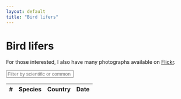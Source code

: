 ```yaml
---
layout: default
title: "Bird lifers"
---
```


# Bird lifers

For those interested, I also have many photographs available on [Flickr](https://www.flickr.com/photos/chrisdown/albums/72157711447135721?layout=justified).

<link rel="stylesheet" href="https://unpkg.com/leaflet@1.7.1/dist/leaflet.css"/>
<script src="https://unpkg.com/leaflet@1.7.1/dist/leaflet.js"></script>
<link rel="stylesheet" href="https://cdnjs.cloudflare.com/ajax/libs/leaflet.fullscreen/3.0.1/Control.FullScreen.min.css" />
<script src="https://cdnjs.cloudflare.com/ajax/libs/leaflet.fullscreen/3.0.1/Control.FullScreen.min.js"></script>
<link rel="stylesheet" href="https://cdnjs.cloudflare.com/ajax/libs/leaflet.markercluster/1.4.1/MarkerCluster.css"/>
<link rel="stylesheet" href="https://cdnjs.cloudflare.com/ajax/libs/leaflet.markercluster/1.4.1/MarkerCluster.Default.css"/>
<script src="https://cdnjs.cloudflare.com/ajax/libs/leaflet.markercluster/1.4.1/leaflet.markercluster.js"></script>
<script src="/birds/sorttable.js"></script>

<div id="map"></div>
<div id="filters">
    <input type="text" id="name-filter" placeholder="Filter by scientific or common name..." oninput="applyFilters()">
</div>
<div id="sightings-table-container">
    <table id="sightings-table" class="sortable">
        <thead>
            <tr>
                <th>#</th>
                <th>Species</th>
                <th>Country</th>
                <th>Date</th>
            </tr>
        </thead>
        <tbody>
            <!-- Rows will be added here dynamically -->
        </tbody>
    </table>
</div>

<script>
    var shadowSize = 20;
    function toggleShadows() {
        const container = document.getElementById('sightings-table-container');
        const hasTopContent = container.scrollTop > shadowSize;
        const isScrollable = container.scrollHeight > container.clientHeight;
        const hasBottomContent = isScrollable && (container.scrollTop < container.scrollHeight - container.offsetHeight - shadowSize);

        container.classList.toggle('has-top-content', hasTopContent);
        container.classList.toggle('has-bottom-content', hasBottomContent);
    }
    document.addEventListener("DOMContentLoaded", function() {
        const container = document.getElementById('sightings-table-container');
        container.addEventListener('scroll', toggleShadows);
    });

    var map = L.map('map', {
        fullscreenControl: true,
        fullscreenControlOptions: {
            forceSeparateButton: true,
            position: 'topright'
        }
    }).fitWorld();
    L.tileLayer('https://{s}.tile.openstreetmap.org/{z}/{x}/{y}.png', {
        maxZoom: 19,
    }).addTo(map);

    L.Control.textbox = L.Control.extend({
        onAdd: function(map) {
            var text = L.DomUtil.create('span');
            text.id = "bird_tips";
            text.innerHTML = "<span style=\"background-color: rgba(255, 255, 255, 0.5); padding: 0.2em\">Click an entry in the table to focus the map</span>"
            return text;
        },

        onRemove: function(map) { }
    });
    L.control.textbox = function(opts) { return new L.Control.textbox(opts);}
    L.control.textbox({ position: 'bottomleft' }).addTo(map);

    var zoomLevel = 18;

    // disableClusteringAtZoom value should match the same as map.setView()
    var markers = L.markerClusterGroup({ maxClusterRadius: 50 });

    // From lifers.py
    var sightings = [["2017-11-25 16:49", "Tristram's Starling", "Onychognathus tristramii", 31.315917, 35.353886, "Israel"], ["2020-02-13 16:10", "Magnificent Frigatebird", "Fregata magnificens", 13.857731228969316, -61.06208648088452, "Saint Lucia"], ["2020-02-14 09:34", "Bananaquit", "Coereba flaveola", 13.851950232, -61.048821832, "Saint Lucia"], ["2020-02-14 09:35", "Grey Trembler", "Cinclocerthia gutturalis", 13.85184633, -61.04861106, "Saint Lucia"], ["2020-02-14 09:41", "Purple-throated Carib", "Eulampis jugularis", 13.85236906, -61.048686715, "Saint Lucia"], ["2020-02-14 16:13", "Lesser Antillean Bullfinch", "Loxigilla noctis", 13.851974769932797, -61.048160431068865, "Saint Lucia"], ["2020-02-14 16:21", "Antillean Crested Hummingbird", "Orthorhyncus cristatus", 13.85110744576221, -61.04806698426571, "Saint Lucia"], ["2020-02-14 16:25", "Grey Kingbird", "Tyrannus dominicensis", 13.852102451878904, -61.048110104437484, "Saint Lucia"], ["2020-02-14 16:32", "Carib Grackle", "Quiscalus lugubris", 13.852383422, -61.048688598, "Saint Lucia"], ["2022-03-22 04:50", "Peregrine Falcon", "Falco peregrinus", 41.737265544406995, -74.18890005739351, "United States"], ["2022-04-28 03:59", "Grey Wagtail", "Motacilla cinerea", 54.903219959864586, -1.5942838623971056, "United Kingdom"], ["2022-06-27 03:41", "Griffon Vulture", "Gyps fulvus", 43.78088144013459, 6.39015315340086, "France"], ["2022-11-17 17:25", "Anna's Hummingbird", "Calypte anna", 37.76901379734832, -122.47222973146887, "United States"], ["2022-11-17 17:27", "Hooded Merganser", "Lophodytes cucullatus", 37.768579541, -122.472643074, "United States"], ["2022-11-17 17:29", "Song Sparrow", "Melospiza melodia", 37.769117014229636, -122.47210066139671, "United States"], ["2022-11-17 17:30", "Dark-eyed Junco", "Junco hyemalis", 37.76898504744927, -122.47236826710215, "United States"], ["2022-11-17 17:32", "Grey-headed Chickadee", "Poecile cinctus", 37.76894446043457, -122.47223281120853, "United States"], ["2022-11-17 17:35", "American Robin", "Turdus migratorius", 37.770291, -122.46860899999997, "United States"], ["2022-11-18 17:36", "Brown Pelican", "Pelecanus occidentalis", 37.805716784421776, -122.45339433212598, "United States"], ["2022-11-18 17:40", "Snowy Egret", "Egretta thula", 37.806173808726605, -122.44996835128326, "United States"], ["2022-11-18 17:42", "Killdeer", "Charadrius vociferus", 37.8047262030875, -122.45129521827101, "United States"], ["2022-11-18 17:44", "White-crowned Sparrow", "Zonotrichia leucophrys", 37.80532932261164, -122.4515948663544, "United States"], ["2022-11-18 17:46", "American White Pelican", "Pelecanus erythrorhynchos", 37.804171915382, -122.45005160626175, "United States"], ["2023-01-18 09:44", "Common Merganser", "Mergus merganser", 53.75175517349464, -1.4248021701375535, "United Kingdom"], ["2023-01-28 09:40", "Eurasian Teal", "Anas crecca", 53.75136448729458, -1.4239828415227294, "United Kingdom"], ["2023-01-28 10:43", "Common Pochard", "Aythya ferina", 53.751699812365814, -1.3995335625759253, "United Kingdom"], ["2023-01-28 10:58", "Song Thrush", "Turdus philomelos", 52.0916588535104, 0.05431944365309959, "United Kingdom"], ["2023-01-28 11:00", "Eurasian Wigeon", "Mareca penelope", 53.74950969103727, -1.3962101073332462, "United Kingdom"], ["2023-01-28 11:10", "Common Kestrel", "Falco tinnunculus", 53.74920749007112, -1.3895398208613583, "United Kingdom"], ["2023-01-28 14:58", "Gadwall", "Mareca strepera", 52.090176349199155, 0.052510102559296, "United Kingdom"], ["2023-01-29 13:01", "Common Murre", "Uria aalge", 54.151555684139254, -0.17474563384331532, "United Kingdom"], ["2023-01-29 13:48", "Northern Gannet", "Morus bassanus", 54.15326449012734, -0.18422089422401203, "United Kingdom"], ["2023-01-30 13:04", "Western Barn Owl", "Tyto alba", 52.08940588180938, 0.05220626023472619, "United Kingdom"], ["2023-01-30 15:02", "Northern Shoveler", "Spatula clypeata", 52.09016092481211, 0.05252121694439893, "United Kingdom"], ["2023-01-30 16:00", "Redwing", "Turdus iliacus", 52.08948477761714, 0.05216861392372607, "United Kingdom"], ["2023-01-30 16:17", "Yellowhammer", "Emberiza citrinella", 52.092193858685505, 0.05309337579325301, "United Kingdom"], ["2023-03-18 18:04", "Hudsonian Whimbrel", "Numenius hudsonicus", 34.03898200000002, -118.875055, "United States"], ["2023-03-18 18:10", "Marbled Godwit", "Limosa fedoa", 34.03898200000002, -118.875055, "United States"], ["2023-03-18 18:13", "Double-crested Cormorant", "Nannopterum auritum", 34.03898200000002, -118.875055, "United States"], ["2023-03-19 18:16", "Long-billed Curlew", "Numenius americanus", 35.367385943631774, -120.8678573035946, "United States"], ["2023-03-19 20:14", "Willet", "Tringa semipalmata", 35.36726355634958, -120.86820849921867, "United States"], ["2023-03-19 20:16", "Turkey Vulture", "Cathartes aura", 35.36710472831917, -120.86766967668908, "United States"], ["2023-03-19 20:18", "Great Blue Heron", "Ardea herodias", 35.36737099750174, -120.86729419529286, "United States"], ["2023-03-20 20:23", "California Scrub Jay", "Aphelocoma californica", 36.51963365896235, -121.94958110954195, "United States"], ["2023-03-20 20:25", "Hairy Woodpecker", "Leuconotopicus villosus", 36.52194255820443, -121.94497012003174, "United States"], ["2023-03-20 21:32", "Black Oystercatcher", "Haematopus bachmani", 36.51048218036604, -121.9415203159812, "United States"], ["2023-04-30 16:49", "Red Kite", "Milvus milvus", 51.80481507981158, -0.6004448257231445, "United Kingdom"], ["2023-05-01 16:55", "Common Buzzard", "Buteo buteo", 51.576516298213704, -0.5946453690649776, "United Kingdom"], ["2023-05-29 14:35", "Grey Heron", "Ardea cinerea", 51.77750473688866, -0.5995668722568155, "United Kingdom"], ["2023-05-29 14:41", "Carrion Crow", "Corvus corone", 51.7777377, -0.6009245, "United Kingdom"], ["2023-05-29 14:41", "Western Jackdaw", "Coloeus monedula", 51.7776852, -0.6007893, "United Kingdom"], ["2023-05-29 14:41", "Mallard", "Anas platyrhynchos", 51.7776426, -0.600653, "United Kingdom"], ["2023-05-29 14:42", "European Greenfinch", "Chloris chloris", 51.7776385, -0.6004253, "United Kingdom"], ["2023-05-29 14:42", "Eurasian Magpie", "Pica pica", 51.7776194, -0.600351, "United Kingdom"], ["2023-05-29 14:48", "Black-headed Gull", "Chroicocephalus ridibundus", 51.7768045, -0.5972805, "United Kingdom"], ["2023-05-29 14:55", "European Goldfinch", "Carduelis carduelis", 51.7766268, -0.5967193, "United Kingdom"], ["2023-05-29 14:55", "Eurasian Wren", "Troglodytes troglodytes", 51.7760378, -0.5954463, "United Kingdom"], ["2023-05-29 14:56", "Common Moorhen", "Gallinula chloropus", 51.7760378, -0.5954463, "United Kingdom"], ["2023-05-29 14:57", "Eurasian Blue Tit", "Cyanistes caeruleus", 51.7756841, -0.5947905, "United Kingdom"], ["2023-05-29 15:00", "Common Swift", "Apus apus", 51.7752771, -0.5939532, "United Kingdom"], ["2023-05-29 15:01", "House Sparrow", "Passer domesticus", 51.7748082, -0.592784, "United Kingdom"], ["2023-05-29 15:05", "Common Wood Pigeon", "Columba palumbus", 51.7735453, -0.5902246, "United Kingdom"], ["2023-05-29 15:18", "Eurasian Collared Dove", "Streptopelia decaocto", 51.7678063, -0.5831881, "United Kingdom"], ["2023-05-29 15:20", "European Robin", "Erithacus rubecula", 51.7678921, -0.5833552, "United Kingdom"], ["2023-05-29 16:01", "Great Cormorant", "Phalacrocorax carbo", 51.762464599999994, -0.563583599999987, "United Kingdom"], ["2023-05-29 16:07", "Eurasian Coot", "Fulica atra", 51.7634664, -0.5605747, "United Kingdom"], ["2023-05-30 18:18", "European Herring Gull", "Larus argentatus", 51.5039774, -0.0461253, "United Kingdom"], ["2023-06-04 18:16", "Tufted Duck", "Aythya fuligula", 51.5033992, -0.0471679, "United Kingdom"], ["2023-06-04 18:16", "Mute Swan", "Cygnus olor", 51.5033992, -0.0471679, "United Kingdom"], ["2023-06-04 18:17", "Rock Dove", "Columba livia", 51.5033992, -0.0471679, "United Kingdom"], ["2023-06-04 18:20", "Common Starling", "Sturnus vulgaris", 51.5034795, -0.0466043, "United Kingdom"], ["2023-06-04 18:23", "Egyptian Goose", "Alopochen aegyptiaca", 51.5025477, -0.0470297, "United Kingdom"], ["2023-06-09 23:00", "Collared Kingfisher", "Todiramphus chloris", 1.4398115050386904, 103.73480001172275, "Singapore"], ["2023-06-09 23:00", "Spotted Dove", "Spilopelia chinensis", 1.4396881410651825, 103.7348801839442, "Singapore"], ["2023-06-09 23:00", "Zebra Dove", "Geopelia striata", 1.4397191114682717, 103.73472948942253, "Singapore"], ["2023-06-09 23:00", "Himalayan Swiftlet", "Aerodramus brevirostris", 1.4401224672830084, 103.73471979478137, "Singapore"], ["2023-06-09 23:00", "Olive-winged Bulbul", "Pycnonotus plumosus", 1.4400700685217773, 103.73484436576013, "Singapore"], ["2023-06-09 23:00", "Slaty-breasted Rail", "Lewinia striata", 1.4398686925712771, 103.73471403726876, "Singapore"], ["2023-06-09 23:00", "Blue-throated Bee-eater", "Merops viridis", 1.4397959298340575, 103.73447666032382, "Singapore"], ["2023-06-09 23:00", "White-breasted Waterhen", "Amaurornis phoenicurus", 1.4402618951143442, 103.73498804558159, "Singapore"], ["2023-06-09 23:30", "Scarlet-backed Flowerpecker", "Dicaeum cruentatum", 1.4398071288491425, 103.73488937047131, "Singapore"], ["2023-06-09 23:30", "Yellow-vented Bulbul", "Pycnonotus goiavier", 1.4398446621731198, 103.73477278032345, "Singapore"], ["2023-06-09 23:45", "Ashy Tailorbird", "Orthotomus ruficeps", 1.4426957882254874, 103.73669265964509, "Singapore"], ["2023-06-10 00:00", "Great Egret", "Ardea alba", 1.4431630600407683, 103.73651892361715, "Singapore"], ["2023-06-10 00:00", "Pink-necked Green Pigeon", "Treron vernans", 1.4425800768646915, 103.73675737057465, "Singapore"], ["2023-06-10 00:00", "White-bellied Sea Eagle", "Haliaeetus leucogaster", 1.4409551509377485, 103.73644673936865, "Singapore"], ["2023-06-10 01:00", "Milky Stork", "Mycteria cinerea", 1.446774512261273, 103.73201546450537, "Singapore"], ["2023-06-10 01:30", "Little Egret", "Egretta garzetta", 1.4441359139719296, 103.73594090792358, "Singapore"], ["2023-06-10 01:30", "Black-naped Oriole", "Oriolus chinensis", 1.4400456046120198, 103.73591585902892, "Singapore"], ["2023-06-10 03:00", "House Crow", "Corvus splendens", 1.4465439098056496, 103.73206650379039, "Singapore"], ["2023-06-10 04:00", "Asian Glossy Starling", "Aplonis panayensis", 1.4403817092242726, 103.73565370192603, "Singapore"], ["2023-06-10 04:00", "Olive-backed Sunbird", "Cinnyris jugularis", 1.4470327840867323, 103.7280324380352, "Singapore"], ["2023-06-10 04:30", "Pacific Swallow", "Hirundo tahitica", 1.4408056942100669, 103.73638465696371, "Singapore"], ["2023-06-11 02:00", "Long-tailed Shrike", "Lanius schach", 1.4161001231904902, 103.91343301312327, "Singapore"], ["2023-06-11 02:00", "Javan Myna", "Acridotheres javanicus", 1.415982955, 103.912557859, "Singapore"], ["2023-06-11 02:00", "Eurasian Tree Sparrow", "Passer montanus", 1.420652345094581, 103.91277241408284, "Singapore"], ["2023-06-11 02:30", "Red-breasted Parakeet", "Psittacula alexandri", 1.4160778968936067, 103.91647271681654, "Singapore"], ["2023-06-11 03:28", "Red Junglefowl", "Gallus gallus", 1.4125290000000268, 103.92126740000003, "Singapore"], ["2023-06-11 04:00", "Malaysian Pied Fantail", "Rhipidura javanica", 1.4102004082321482, 103.92005745374797, "Singapore"], ["2023-06-11 04:03", "White-throated Kingfisher", "Halcyon smyrnensis", 1.4085568999999847, 103.92219549999999, "Singapore"], ["2023-06-11 05:00", "Scaly-breasted Munia", "Lonchura punctulata", 1.4086000739045643, 103.92237862874912, "Singapore"], ["2023-06-11 05:00", "Baya Weaver", "Ploceus philippinus", 1.4075945410850121, 103.92449716310443, "Singapore"], ["2023-06-11 05:30", "Oriental Dollarbird", "Eurystomus orientalis", 1.405824918387648, 103.92831286704597, "Singapore"], ["2023-06-11 06:00", "Oriental Magpie-Robin", "Copsychus saularis", 1.4057348350046874, 103.92292209900887, "Singapore"], ["2023-06-11 06:30", "Jungle Myna", "Acridotheres fuscus", 1.4073563282691244, 103.92104578608291, "Singapore"], ["2023-06-11 08:00", "Crested Myna", "Acridotheres cristatellus", 1.3955813869160132, 103.9296470282988, "Singapore"], ["2023-06-11 08:00", "Common Iora", "Aegithina tiphia", 1.3955141429654359, 103.92970802417011, "Singapore"], ["2023-06-11 09:30", "Little Tern", "Sternula albifrons", 1.3963406177797668, 103.92209642844324, "Singapore"], ["2023-06-12 23:45", "Red-whiskered Bulbul", "Pycnonotus jocosus", 1.4192736466052924, 103.91335519534408, "Singapore"], ["2023-06-13 00:15", "Barn Swallow", "Hirundo rustica", 1.40801465, 103.919256438, "Singapore"], ["2023-06-13 00:30", "Swinhoe's White-eye", "Zosterops simplex", 1.4072035947404413, 103.92117185322905, "Singapore"], ["2023-06-13 00:45", "Little Bronze Cuckoo", "Chrysococcyx minutillus", 1.407556454783157, 103.92008640993424, "Singapore"], ["2023-06-13 01:00", "Sooty-headed Bulbul", "Pycnonotus aurigaster", 1.407879227673123, 103.919591343452, "Singapore"], ["2023-06-15 00:00", "Asian Koel", "Eudynamys scolopaceus", 1.2855259004309825, 103.86312346339984, "Singapore"], ["2023-06-16 10:30", "Sunda Pygmy Woodpecker", "Yungipicus moluccensis", 1.2830670527781365, 103.8635916380776, "Singapore"], ["2023-06-17 19:17", "Rufous Woodpecker", "Micropternus brachyurus", 1.28302123284432, 103.86357859856928, "Singapore"], ["2023-06-19 00:30", "Blue-crowned Hanging Parrot", "Loriculus galgulus", 1.283079924, 103.863550264, "Singapore"], ["2023-06-20 08:56", "Brown-breasted Bulbul", "Pycnonotus xanthorrhous", 26.887176484, 100.23356152, "China"], ["2023-06-20 09:35", "Little Grebe", "Tachybaptus ruficollis", 26.8868021, 100.232584, "China"], ["2023-06-20 10:00", "Black-throated Bushtit", "Aegithalos concinnus", 26.89080446313617, 100.23209341112596, "China"], ["2023-06-20 10:00", "Plumbeous Water Redstart", "Phoenicurus fuliginosus", 26.891008973, 100.231155194, "China"], ["2023-06-21 01:37", "White Wagtail", "Motacilla alba", 26.930497060781708, 100.22251884336492, "China"], ["2023-06-21 08:58", "Great Crested Grebe", "Podiceps cristatus", 27.9041273, 99.9429216, "China"], ["2023-06-21 09:00", "Hume's Leaf Warbler", "Phylloscopus humei", 27.915341907676027, 99.9357587451264, "China"], ["2023-06-21 09:15", "Ferruginous Duck", "Aythya nyroca", 27.906699700000004, 99.95122289999999, "China"], ["2023-06-22 02:39", "Red-billed Chough", "Pyrrhocorax pyrrhocorax", 27.862668300483374, 99.70489796857639, "China"], ["2023-06-23 09:00", "Grey-backed Thrush", "Turdus hortulorum", 26.886812090695013, 100.23389089685486, "China"], ["2023-06-29 07:49", "Brown Shrike", "Lanius cristatus", 47.2547373, 132.6224997, "China"], ["2023-06-29 23:32", "Striated Swallow", "Cecropis striolata", 47.586984844390884, 133.5082602722449, "China"], ["2023-06-29 23:54", "Common Pheasant", "Phasianus colchicus", 47.35933180000004, 133.10271719999997, "China"], ["2023-06-30 00:30", "Eastern Spot-billed Duck", "Anas zonorhyncha", 47.72663907878046, 133.6064108088026, "China"], ["2023-06-30 03:19", "Black-tailed Godwit", "Limosa limosa", 47.553517739975725, 133.52511753792476, "China"], ["2023-06-30 03:39", "Oriental Stork", "Ciconia boyciana", 47.552940400000004, 133.38065469999998, "China"], ["2023-06-30 15:48", "Eurasian Crag Martin", "Ptyonoprogne rupestris", 47.27146585659984, 132.6220408329121, "China"], ["2023-07-01 02:20", "Oriental Turtle Dove", "Streptopelia orientalis", 47.27045855935351, 132.577838608771, "China"], ["2023-07-01 03:00", "Red-rumped Swallow", "Cecropis daurica", 47.27466522685636, 132.56210868225742, "China"], ["2023-07-01 09:00", "Common Nightingale", "Luscinia megarhynchos", 47.2708353045444, 132.62327391997724, "China"], ["2023-07-03 10:58", "Common Tern", "Sterna hirundo", 45.7751834, 126.59967560000001, "China"], ["2023-07-04 08:30", "Indian Spot-billed Duck", "Anas poecilorhyncha", 35.00648882597335, 135.7778601627498, "Japan"], ["2023-07-04 09:06", "Large-billed Crow", "Corvus macrorhynchos", 35.0045532, 135.7800384, "Japan"], ["2023-07-06 09:53", "Black Kite", "Milvus migrans", 34.99662970000003, 135.76857080000002, "Japan"], ["2023-07-07 04:49", "Brown-eared Bulbul", "Hypsipetes amaurotis", 35.0191156, 135.6739366, "Japan"], ["2023-07-07 05:17", "Japanese Bush Warbler", "Horornis diphone", 35.0139665, 135.6764921, "Japan"], ["2023-07-09 09:33", "White-cheeked Starling", "Spodiopsar cineraceus", 35.71494710000001, 139.773704, "Japan"], ["2023-07-16 13:16", "Eurasian Jay", "Garrulus glandarius", 51.4978458, -0.0396091, "United Kingdom"], ["2023-07-16 13:27", "Long-tailed Tit", "Aegithalos caudatus", 51.4997772, -0.0405899, "United Kingdom"], ["2023-07-16 14:53", "Common Gull", "Larus canus", 51.503006877435276, -0.046950917192674524, "United Kingdom"], ["2023-07-17 11:32", "Common House Martin", "Delichon urbicum", 51.50585027492837, -0.04579754584943885, "United Kingdom"], ["2023-07-21 19:14", "Rose-ringed Parakeet", "Psittacula krameri", 51.56633939999999, -0.03962699999999586, "United Kingdom"], ["2023-07-23 17:06", "Canada Goose", "Branta canadensis", 51.45859990000002, -0.3079131000000359, "United Kingdom"], ["2023-07-25 07:23", "Common Chaffinch", "Fringilla coelebs", 55.0456484, -1.6120424, "United Kingdom"], ["2023-07-25 07:48", "Great Tit", "Parus major", 55.0454374, -1.6087987, "United Kingdom"], ["2023-07-25 08:05", "Stock Dove", "Columba oenas", 55.0454874, -1.6088134, "United Kingdom"], ["2023-07-25 14:17", "Eurasian Sparrowhawk", "Accipiter nisus", 54.895853100000004, -1.482657200000034, "United Kingdom"], ["2023-07-25 17:00", "Eurasian Nuthatch", "Sitta europaea", 54.89908541852157, -1.4757280794181893, "United Kingdom"], ["2023-07-25 18:05", "Great Spotted Woodpecker", "Dendrocopos major", 54.899940674534136, -1.4755725990578128, "United Kingdom"], ["2023-07-25 18:10", "Dunnock", "Prunella modularis", 54.8973326779472, -1.4775366526603477, "United Kingdom"], ["2023-07-25 18:20", "Eurasian Curlew", "Numenius arquata", 54.89731320990982, -1.4780331394762243, "United Kingdom"], ["2023-07-25 18:22", "Northern Lapwing", "Vanellus vanellus", 54.89951951538767, -1.4759337729981326, "United Kingdom"], ["2023-07-25 18:24", "Common Shelduck", "Tadorna tadorna", 54.89966394441593, -1.4784748330719708, "United Kingdom"], ["2023-07-25 18:25", "Pied Avocet", "Recurvirostra avosetta", 54.89814992200978, -1.4763435464158476, "United Kingdom"], ["2023-07-25 19:42", "Coal Tit", "Periparus ater", 55.044975607733406, -1.6092106122850112, "United Kingdom"], ["2023-07-26 15:06", "Common Blackbird", "Turdus merula", 55.052637, -1.6425441, "United Kingdom"], ["2023-07-26 15:44", "Greylag Goose", "Anser anser", 55.0547987, -1.6420709, "United Kingdom"], ["2023-07-26 17:00", "Eurasian Bullfinch", "Pyrrhula pyrrhula", 54.89817166801278, -1.4767040452757954, "United Kingdom"], ["2023-07-26 17:38", "Common Chiffchaff", "Phylloscopus collybita", 55.0453323, -1.6120773, "United Kingdom"], ["2023-07-27 10:39", "Sandwich Tern", "Thalasseus sandvicensis", 55.1737346, -1.5169254, "United Kingdom"], ["2023-07-27 18:46", "Common Linnet", "Linaria cannabina", 55.08379579999998, -1.472825900000032, "United Kingdom"], ["2023-07-27 18:50", "Common Redshank", "Tringa totanus", 55.083552500000025, -1.4739193999999995, "United Kingdom"], ["2023-07-28 13:09", "Eurasian Reed Warbler", "Acrocephalus scirpaceus", 55.2964441, -1.5832255, "United Kingdom"], ["2023-07-28 14:37", "Eurasian Whimbrel", "Numenius phaeopus", 55.3151986, -1.55661, "United Kingdom"], ["2023-07-28 14:37", "Common Ringed Plover", "Charadrius hiaticula", 55.3151986, -1.5566100000000063, "United Kingdom"], ["2023-07-28 14:59", "Eurasian Oystercatcher", "Haematopus ostralegus", 55.3210684, -1.550405, "United Kingdom"], ["2023-07-30 12:18", "Common Sandpiper", "Actitis hypoleucos", 54.8991244, -1.4781303, "United Kingdom"], ["2023-08-06 12:45", "Lesser Black-backed Gull", "Larus fuscus", 51.5071054, -0.0435972, "United Kingdom"], ["2023-08-06 16:59", "Red-crested Pochard", "Netta rufina", 51.5022552, -0.1368152, "United Kingdom"], ["2023-08-12 01:32", "Glaucous-winged Gull", "Larus glaucescens", 47.6272298, -122.3367631, "United States"], ["2023-08-12 01:49", "American Crow", "Corvus brachyrhynchos", 47.6294032, -122.3404465, "United States"], ["2023-08-12 13:11", "American Goldfinch", "Spinus tristis", 47.65801820000001, -122.29342890000002, "United States"], ["2023-08-12 13:11", "Caspian Tern", "Hydroprogne caspia", 47.6580182, -122.2934289, "United States"], ["2023-08-12 13:11", "Red-winged Blackbird", "Agelaius phoeniceus", 47.6580182, -122.2934289, "United States"], ["2023-08-12 13:11", "Bald Eagle", "Haliaeetus leucocephalus", 47.65801820000001, -122.29342890000002, "United States"], ["2023-08-12 13:42", "Bewick's Wren", "Thryomanes bewickii", 47.6549226, -122.2944281, "United States"], ["2023-08-12 13:43", "Black-capped Chickadee", "Poecile atricapillus", 47.6549185, -122.2946041, "United States"], ["2023-08-12 13:47", "House Finch", "Haemorhous mexicanus", 47.6549412, -122.2946712, "United States"], ["2023-08-12 14:35", "Cooper's Hawk", "Accipiter cooperii", 47.6539755, -122.2948804, "United States"], ["2023-08-12 14:42", "Purple Martin", "Progne subis", 47.6540435, -122.2947485, "United States"], ["2023-08-12 15:21", "Downy Woodpecker", "Dryobates pubescens", 47.6558225, -122.2967833, "United States"], ["2023-08-12 15:27", "Western Osprey", "Pandion haliaetus", 47.6554839, -122.2969313, "United States"], ["2023-08-12 15:35", "Wood Duck", "Aix sponsa", 47.6557253, -122.2967791, "United States"], ["2023-08-12 16:00", "Pied-billed Grebe", "Podilymbus podiceps", 47.6541711, -122.2922956, "United States"], ["2023-08-12 17:16", "Spotted Towhee", "Pipilo maculatus", 47.656599, -122.2969144, "United States"], ["2023-08-12 20:45", "Violet-green Swallow", "Tachycineta thalassina", 47.6656733, -122.4214357, "United States"], ["2023-08-12 21:11", "California Gull", "Larus californicus", 47.6639327, -122.4279892, "United States"], ["2023-08-12 22:02", "American Bushtit", "Psaltriparus minimus", 47.6583934, -122.4252222, "United States"], ["2023-08-12 22:37", "Brown-headed Cowbird", "Molothrus ater", 47.65597, -122.4123228, "United States"], ["2023-08-14 00:44", "Tree Swallow", "Tachycineta bicolor", 47.6579048, -122.2967564, "United States"], ["2023-08-20 01:48", "Northern Raven", "Corvus corax", 46.9103061, -121.584013, "United States"], ["2023-08-23 00:40", "Black-necked Stilt", "Himantopus mexicanus", 37.4358604, -122.0994338, "United States"], ["2023-08-23 00:40", "American Avocet", "Recurvirostra americana", 37.43520996265998, -122.09695960898276, "United States"], ["2023-08-23 00:40", "Long-billed Dowitcher", "Limnodromus scolopaceus", 37.43523586915524, -122.09705815398698, "United States"], ["2023-08-23 00:40", "American Cliff Swallow", "Petrochelidon pyrrhonota", 37.43542600683045, -122.09778141449995, "United States"], ["2023-08-23 00:40", "Brewer's Blackbird", "Euphagus cyanocephalus", 37.434769824860844, -122.09528538499092, "United States"], ["2023-08-23 00:40", "Cackling Goose", "Branta hutchinsii", 37.43452743164425, -122.09436335904996, "United States"], ["2023-08-23 00:40", "Short-billed Dowitcher", "Limnodromus griseus", 37.4358604, -122.0994338, "United States"], ["2023-08-23 01:28", "Greater Yellowlegs", "Tringa melanoleuca", 37.4349497, -122.0962786, "United States"], ["2023-08-23 01:32", "Ring-billed Gull", "Larus delawarensis", 37.4346149, -122.0953702, "United States"], ["2023-08-23 02:08", "Black Phoebe", "Sayornis nigricans", 37.4355703, -122.0978624, "United States"], ["2023-08-23 02:27", "Mourning Dove", "Zenaida macroura", 37.441056, -122.0933916, "United States"], ["2023-08-23 02:36", "Savannah Sparrow", "Passerculus sandwichensis", 37.4428554, -122.0928335, "United States"], ["2023-08-24 00:04", "Red-tailed Hawk", "Buteo jamaicensis", 37.48554610000003, -122.15016840000001, "United States"], ["2023-08-24 00:29", "Semipalmated Sandpiper", "Calidris pusilla", 37.4556208, -122.1090252, "United States"], ["2023-08-24 00:29", "Northern Mockingbird", "Mimus polyglottos", 37.4556208, -122.1090252, "United States"], ["2023-08-24 00:33", "Northern Harrier", "Circus hudsonius", 37.4560175, -122.1088445, "United States"], ["2023-08-24 00:42", "Bar-tailed Godwit", "Limosa lapponica", 37.4565469, -122.1082272, "United States"], ["2023-08-24 01:03", "Least Sandpiper", "Calidris minutilla", 37.4590995, -122.1069269, "United States"], ["2023-08-24 02:09", "California Towhee", "Melozone crissalis", 37.4547009, -122.1093453, "United States"], ["2023-08-24 02:47", "Black-crowned Night Heron", "Nycticorax nycticorax", 37.4555994, -122.100589, "United States"], ["2023-08-26 00:33", "Western Gull", "Larus occidentalis", 37.8291389, -122.5344398, "United States"], ["2023-08-27 18:07", "Heermann's Gull", "Larus heermanni", 37.468827900000036, -122.44683480000002, "United States"], ["2023-08-28 15:19", "Great-tailed Grackle", "Quiscalus mexicanus", 37.476161186964475, -122.44891553456165, "United States"], ["2023-09-02 19:06", "Blue Jay", "Cyanocitta cristata", 40.8089085, -73.9665065, "United States"], ["2023-09-02 19:13", "Red-bellied Woodpecker", "Melanerpes carolinus", 40.809254, -73.9661501, "United States"], ["2023-09-02 19:26", "Common Grackle", "Quiscalus quiscula", 40.8087537, -73.9668079, "United States"], ["2023-09-02 20:30", "American Herring Gull", "Larus smithsonianus", 40.8217573, -73.958113, "United States"], ["2023-09-02 22:43", "Northern Cardinal", "Cardinalis cardinalis", 40.8617931, -73.9329672, "United States"], ["2023-09-02 22:53", "Grey Catbird", "Dumetella carolinensis", 40.8617555, -73.9337565, "United States"], ["2023-09-03 20:27", "Monk Parakeet", "Myiopsitta monachus", 40.6577492, -73.9949739, "United States"], ["2023-09-03 21:07", "American Redstart", "Setophaga ruticilla", 40.6534849, -73.9992697, "United States"], ["2023-09-03 21:07", "Chimney Swift", "Chaetura pelagica", 40.6534849, -73.9992697, "United States"], ["2023-09-29 10:49", "Common Kingfisher", "Alcedo atthis", 43.3390960836555, 3.2075424605085914, "France"], ["2023-09-30 13:10", "Black-winged Stilt", "Himantopus himantopus", 43.5540143, 3.904057099999989, "France"], ["2023-09-30 13:10", "Western Cattle Egret", "Bubulcus ibis", 43.5540143, 3.904057099999989, "France"], ["2023-09-30 14:11", "Greater Flamingo", "Phoenicopterus roseus", 43.5498799, 3.9067726, "France"], ["2023-09-30 15:58", "Little Ringed Plover", "Charadrius dubius", 43.544506, 3.9064692, "France"], ["2023-09-30 15:58", "Green Sandpiper", "Tringa ochropus", 43.544506, 3.9064692, "France"], ["2023-10-15 13:30", "European Stonechat", "Saxicola rubicola", 51.37740340000001, 0.7833990999999685, "United Kingdom"], ["2023-10-15 13:30", "Common Reed Bunting", "Emberiza schoeniclus", 51.37740340000001, 0.7833990999999685, "United Kingdom"], ["2023-10-15 13:30", "Grey Plover", "Pluvialis squatarola", 51.37740340000001, 0.7833990999999685, "United Kingdom"], ["2023-10-15 13:30", "Dunlin", "Calidris alpina", 51.37740340000001, 0.7833990999999685, "United Kingdom"], ["2023-10-15 13:30", "Rook", "Corvus frugilegus", 51.37740340000001, 0.7833990999999685, "United Kingdom"], ["2023-10-15 13:30", "Western Marsh Harrier", "Circus aeruginosus", 51.37740340000001, 0.7833990999999685, "United Kingdom"], ["2023-10-15 13:30", "Ruddy Turnstone", "Arenaria interpres", 51.37740340000001, 0.7833990999999685, "United Kingdom"], ["2023-10-23 16:09", "Pink-footed Goose", "Anser brachyrhynchus", 52.8625865, 0.4483559, "United Kingdom"], ["2023-10-24 07:51", "Eurasian Skylark", "Alauda arvensis", 52.95635699999998, 1.0175437999999701, "United Kingdom"], ["2023-10-24 07:59", "Cetti's Warbler", "Cettia cetti", 52.9602781, 1.0183197, "United Kingdom"], ["2023-10-24 09:08", "Meadow Pipit", "Anthus pratensis", 52.9613219, 1.0204737, "United Kingdom"], ["2023-10-24 10:08", "Brant Goose", "Branta bernicla", 52.95693029315825, 1.052026489872702, "United Kingdom"], ["2023-10-24 11:38", "Fieldfare", "Turdus pilaris", 52.9560727, 1.0582338, "United Kingdom"], ["2023-10-24 11:48", "Water Rail", "Rallus aquaticus", 52.9525002, 1.0486335, "United Kingdom"], ["2023-10-24 11:49", "Common Snipe", "Gallinago gallinago", 52.9560474, 1.0582331, "United Kingdom"], ["2023-10-24 12:03", "Water Pipit", "Anthus spinoletta", 52.9560673, 1.0582827, "United Kingdom"], ["2023-10-25 09:21", "Sanderling", "Calidris alba", 52.9761136, 0.6040058, "United Kingdom"], ["2023-10-25 11:12", "Northern Pintail", "Anas acuta", 52.9693183, 0.6069396, "United Kingdom"], ["2023-10-25 11:21", "Little Stint", "Calidris minuta", 52.9696765, 0.6068388, "United Kingdom"], ["2023-10-25 11:34", "European Golden Plover", "Pluvialis apricaria", 52.9693083, 0.6070635, "United Kingdom"], ["2023-10-25 11:56", "Bearded Reedling", "Panurus biarmicus", 52.965005, 0.6035419, "United Kingdom"], ["2023-12-03 14:40", "Blue-grey Tanager", "Thraupis episcopus", 10.2043815, -84.1615638, "Costa Rica"], ["2023-12-03 14:40", "Finsch's Parakeet", "Psittacara finschi", 10.204381500000036, -84.16156380000001, "Costa Rica"], ["2023-12-03 14:40", "Black-bellied Hummingbird", "Eupherusa nigriventris", 10.204381500000036, -84.16156380000001, "Costa Rica"], ["2023-12-03 14:40", "Tropical Kingbird", "Tyrannus melancholicus", 10.2043815, -84.1615638, "Costa Rica"], ["2023-12-03 14:42", "Scarlet-rumped Tanager", "Ramphocelus passerinii", 10.2043417, -84.161544, "Costa Rica"], ["2023-12-03 16:37", "Great Kiskadee", "Pitangus sulphuratus", 10.2041723, -84.1620386, "Costa Rica"], ["2023-12-03 16:38", "Violet Sabrewing", "Campylopterus hemileucurus", 10.204242, -84.1620503, "Costa Rica"], ["2023-12-03 16:39", "Green-crowned Brilliant", "Heliodoxa jacula", 10.2041948, -84.1620326, "Costa Rica"], ["2023-12-03 17:06", "Coppery-headed Emerald", "Microchera cupreiceps", 10.204234, -84.1619884, "Costa Rica"], ["2023-12-03 17:06", "Purple-throated Mountaingem", "Lampornis calolaemus", 10.2042037, -84.1620223, "Costa Rica"], ["2023-12-03 17:20", "Rufous-collared Sparrow", "Zonotrichia capensis", 10.2039856, -84.1620934, "Costa Rica"], ["2023-12-03 17:48", "Black Vulture", "Coragyps atratus", 10.204205, -84.162082, "Costa Rica"], ["2023-12-03 17:50", "Green Thorntail", "Discosura conversii", 10.2042136, -84.1620478, "Costa Rica"], ["2023-12-03 18:36", "Rufous-tailed Hummingbird", "Amazilia tzacatl", 10.2043643, -84.1615854, "Costa Rica"], ["2023-12-03 18:36", "Blue-and-white Swallow", "Pygochelidon cyanoleuca", 10.2044149, -84.1615692, "Costa Rica"], ["2023-12-03 18:37", "Clay-colored Thrush", "Turdus grayi", 10.2043751, -84.1615739, "Costa Rica"], ["2023-12-03 21:18", "Buff-throated Saltator", "Saltator maximus", 10.686605599999995, -84.18077070000001, "Costa Rica"], ["2023-12-03 21:18", "Yellow-throated Euphonia", "Euphonia hirundinacea", 10.686605599999995, -84.18077070000001, "Costa Rica"], ["2023-12-03 21:18", "Palm Tanager", "Thraupis palmarum", 10.686605599999995, -84.18077070000001, "Costa Rica"], ["2023-12-03 21:18", "Melodious Blackbird", "Dives dives", 10.686605599999995, -84.18077070000001, "Costa Rica"], ["2023-12-03 21:18", "King Vulture", "Sarcoramphus papa", 10.6866056, -84.1807707, "Costa Rica"], ["2023-12-03 21:18", "Montezuma Oropendola", "Psarocolius montezuma", 10.6866409, -84.1807701, "Costa Rica"], ["2023-12-03 22:04", "Black-cheeked Woodpecker", "Melanerpes pucherani", 10.6871269, -84.1806074, "Costa Rica"], ["2023-12-03 22:05", "Keel-billed Toucan", "Ramphastos sulfuratus", 10.6871269, -84.1806074, "Costa Rica"], ["2023-12-03 22:05", "Baltimore Oriole", "Icterus galbula", 10.6871269, -84.1806074, "Costa Rica"], ["2023-12-03 22:23", "Green Honeycreeper", "Chlorophanes spiza", 10.6870693, -84.1806191, "Costa Rica"], ["2023-12-03 22:27", "Great Curassow", "Crax rubra", 10.6870353, -84.180556, "Costa Rica"], ["2023-12-03 22:58", "Collared Aracari", "Pteroglossus torquatus", 10.6870724, -84.1806218, "Costa Rica"], ["2023-12-03 23:01", "Golden-hooded Tanager", "Stilpnia larvata", 10.6870829, -84.1806141, "Costa Rica"], ["2023-12-03 23:06", "Red-lored Amazon", "Amazona autumnalis", 10.6871051, -84.180629, "Costa Rica"], ["2023-12-03 23:08", "Ringed Kingfisher", "Megaceryle torquata", 10.6870882, -84.1806016, "Costa Rica"], ["2023-12-04 12:07", "Scarlet Macaw", "Ara macao", 10.687016, -84.1806763, "Costa Rica"], ["2023-12-04 12:38", "Brown-hooded Parrot", "Pyrilia haematotis", 10.6867123, -84.1804142, "Costa Rica"], ["2023-12-04 14:12", "Black-cowled Oriole", "Icterus prosthemelas", 10.6870183, -84.1806052, "Costa Rica"], ["2023-12-04 14:13", "Red-legged Honeycreeper", "Cyanerpes cyaneus", 10.6869906, -84.1806417, "Costa Rica"], ["2023-12-04 14:20", "Social Flycatcher", "Myiozetetes similis", 10.6869599, -84.1805892, "Costa Rica"], ["2023-12-04 16:36", "Variable Seedeater", "Sporophila corvina", 10.6869684, -84.1806534, "Costa Rica"], ["2023-12-04 17:13", "Olive-backed Euphonia", "Euphonia gouldi", 10.6869272, -84.180662, "Costa Rica"], ["2023-12-04 19:34", "White-collared Manakin", "Manacus candei", 10.6883973, -84.1798237, "Costa Rica"], ["2023-12-04 23:19", "Boat-billed Flycatcher", "Megarynchus pitangua", 10.6868707, -84.180537, "Costa Rica"], ["2023-12-04 23:19", "Yellow-crowned Euphonia", "Euphonia luteicapilla", 10.6868707, -84.180537, "Costa Rica"], ["2023-12-05 12:22", "Red-capped Manakin", "Ceratopipra mentalis", 10.6866223, -84.1805272, "Costa Rica"], ["2023-12-05 12:24", "Yellow-throated Toucan", "Ramphastos ambiguus", 10.6866272, -84.1805317, "Costa Rica"], ["2023-12-05 13:14", "Pale-billed Woodpecker", "Campephilus guatemalensis", 10.6866179, -84.1807758, "Costa Rica"], ["2023-12-05 13:14", "Plain-colored Tanager", "Tangara inornata", 10.686579, -84.1806251, "Costa Rica"], ["2023-12-05 13:50", "Summer Tanager", "Piranga rubra", 10.6869493, -84.1805809, "Costa Rica"], ["2023-12-06 11:54", "Chestnut-colored Woodpecker", "Celeus castaneus", 10.687002600000012, -84.1808062, "Costa Rica"], ["2023-12-06 11:54", "Orange-chinned Parakeet", "Brotogeris jugularis", 10.687002600000012, -84.1808062, "Costa Rica"], ["2023-12-06 11:54", "White-crowned Parrot", "Pionus senilis", 10.687002600000012, -84.1808062, "Costa Rica"], ["2023-12-08 12:07", "White-fronted Amazon", "Amazona albifrons", 10.3069161, -84.8118401, "Costa Rica"], ["2023-12-08 12:13", "Golden-browed Chlorophonia", "Chlorophonia callophrys", 10.3069217, -84.8119724, "Costa Rica"], ["2023-12-08 12:13", "Emerald Toucanet", "Aulacorhynchus prasinus", 10.3069217, -84.8119724, "Costa Rica"], ["2023-12-08 12:17", "Black Guan", "Chamaepetes unicolor", 10.3069429, -84.8118448, "Costa Rica"], ["2023-12-08 12:29", "Golden-olive Woodpecker", "Colaptes rubiginosus", 10.308005, -84.812503, "Costa Rica"], ["2023-12-08 12:29", "House Wren", "Troglodytes aedon", 10.308005, -84.812503, "Costa Rica"], ["2023-12-08 12:47", "Grey-headed Chachalaca", "Ortalis cinereiceps", 10.3076449, -84.812061, "Costa Rica"], ["2023-12-08 13:04", "Lesson's Motmot", "Momotus lessonii", 10.3070043, -84.8118562, "Costa Rica"], ["2023-12-08 13:28", "Magenta-throated Woodstar", "Philodice bryantae", 10.3059219, -84.8076995, "Costa Rica"], ["2023-12-08 13:33", "Tennessee Warbler", "Leiothlypis peregrina", 10.3066441, -84.8075288, "Costa Rica"], ["2023-12-08 13:45", "Lesser Greenlet", "Pachysylvia decurtata", 10.3071248, -84.8062235, "Costa Rica"], ["2023-12-08 13:45", "Black-and-white Warbler", "Mniotilta varia", 10.3071607, -84.8061946, "Costa Rica"], ["2023-12-08 13:45", "Black-throated Green Warbler", "Setophaga virens", 10.3071607, -84.8061946, "Costa Rica"], ["2023-12-08 13:45", "Mistletoe Tyrannulet", "Zimmerius parvus", 10.3071607, -84.8061946, "Costa Rica"], ["2023-12-08 13:46", "Philadelphia Vireo", "Vireo philadelphicus", 10.3071607, -84.8061946, "Costa Rica"], ["2023-12-08 13:49", "White-naped Brushfinch", "Atlapetes albinucha", 10.3070651, -84.8059717, "Costa Rica"], ["2023-12-08 13:58", "Yellow-faced Grassquit", "Tiaris olivaceus", 10.3068949, -84.8060127, "Costa Rica"], ["2023-12-08 13:58", "Olivaceous Woodcreeper", "Sittasomus griseicapillus", 10.3069317, -84.806056, "Costa Rica"], ["2023-12-08 13:58", "Mountain Elaenia", "Elaenia frantzii", 10.3069317, -84.806056, "Costa Rica"], ["2023-12-08 13:58", "Lesser Violetear", "Colibri cyanotus", 10.3069317, -84.806056, "Costa Rica"], ["2023-12-08 14:04", "Stripe-tailed Hummingbird", "Eupherusa eximia", 10.3068966, -84.8060436, "Costa Rica"], ["2023-12-08 14:06", "Chestnut-capped Warbler", "Basileuterus delattrii", 10.3069075, -84.8058771, "Costa Rica"], ["2023-12-08 14:23", "Wilson's Warbler", "Cardellina pusilla", 10.307152, -84.8058036, "Costa Rica"], ["2023-12-08 14:23", "Cabanis's Wren", "Cantorchilus modestus", 10.307152, -84.8058036, "Costa Rica"], ["2023-12-08 14:23", "Ruby-throated Hummingbird", "Archilochus colubris", 10.307152, -84.8058036, "Costa Rica"], ["2023-12-08 14:25", "Slaty Antwren", "Myrmotherula schisticolor", 10.3072892, -84.8060657, "Costa Rica"], ["2023-12-08 14:34", "Mountain Thrush", "Turdus plebejus", 10.3078754, -84.8054867, "Costa Rica"], ["2023-12-08 14:50", "Squirrel Cuckoo", "Piaya cayana", 10.3085895, -84.8045933, "Costa Rica"], ["2023-12-08 15:20", "Scarlet-thighed Dacnis", "Dacnis venusta", 10.3063318, -84.8027533, "Costa Rica"], ["2023-12-08 15:35", "Northern Tufted Flycatcher", "Mitrephanes phaeocercus", 10.3049958, -84.7999572, "Costa Rica"], ["2023-12-08 16:04", "Golden-crowned Warbler", "Basileuterus culicivorus", 10.3073537, -84.7961525, "Costa Rica"], ["2023-12-08 16:04", "Black-eared Warbler", "Basileuterus melanotis", 10.3073254, -84.7961984, "Costa Rica"], ["2023-12-08 16:41", "Ochraceous Wren", "Troglodytes ochraceus", 10.3083447, -84.7995966, "Costa Rica"], ["2023-12-08 16:58", "White-throated Spadebill", "Platyrinchus mystaceus", 10.3071112, -84.8021763, "Costa Rica"], ["2023-12-08 17:06", "Brown Jay", "Psilorhinus morio", 10.306692, -84.8040664, "Costa Rica"], ["2023-12-08 17:22", "Yellowish Flycatcher", "Empidonax flavescens", 10.3073517, -84.8054012, "Costa Rica"], ["2023-12-08 17:22", "Kentucky Warbler", "Geothlypis formosa", 10.3073517, -84.8054012, "Costa Rica"], ["2023-12-08 17:22", "Swainson's Thrush", "Catharus ustulatus", 10.3073517, -84.8054012, "Costa Rica"], ["2023-12-08 17:22", "Slate-throated Whitestart", "Myioborus miniatus", 10.3073517, -84.8054012, "Costa Rica"], ["2023-12-08 17:34", "Orange-fronted Parakeet", "Eupsittula canicularis", 10.3063412, -84.8074178, "Costa Rica"], ["2023-12-08 17:35", "Spotted Barbtail", "Premnoplex brunnescens", 10.3063297, -84.8073993, "Costa Rica"], ["2023-12-08 17:36", "Collared Whitestart", "Myioborus torquatus", 10.3063225, -84.8073533, "Costa Rica"], ["2023-12-08 18:59", "Azure-hooded Jay", "Cyanolyca cucullata", 10.3021925, -84.7944301, "Costa Rica"], ["2023-12-08 19:10", "Grey-breasted Wood Wren", "Henicorhina leucophrys", 10.3018224, -84.7938521, "Costa Rica"], ["2023-12-08 19:11", "Common Bush Tanager", "Chlorospingus flavopectus", 10.3016685, -84.7936958, "Costa Rica"], ["2023-12-08 19:30", "Lineated Foliage-gleaner", "Syndactyla subalaris", 10.3015342, -84.7936445, "Costa Rica"], ["2023-12-08 19:30", "Ruddy Treerunner", "Margarornis rubiginosus", 10.3015459, -84.7937052, "Costa Rica"], ["2023-12-08 19:39", "Resplendent Quetzal", "Pharomachrus mocinno", 10.301548, -84.7933912, "Costa Rica"], ["2023-12-08 21:16", "Spotted Woodcreeper", "Xiphorhynchus erythropygius", 10.3057682, -84.7941382, "Costa Rica"], ["2023-12-08 21:38", "Barred Forest Falcon", "Micrastur ruficollis", 10.3025079, -84.7958787, "Costa Rica"], ["2023-12-09 12:31", "Collared Trogon", "Trogon collaris", 10.2812697, -84.7913981, "Costa Rica"], ["2023-12-09 12:35", "Blue-vented Hummingbird", "Saucerottia hoffmanni", 10.2811032, -84.7919365, "Costa Rica"], ["2023-12-09 12:44", "Ruddy Pigeon", "Patagioenas subvinacea", 10.2811895, -84.7915747, "Costa Rica"], ["2023-12-09 12:56", "Hoffmann's Woodpecker", "Melanerpes hoffmannii", 10.281285, -84.7915659, "Costa Rica"], ["2023-12-09 13:17", "Chestnut-capped Brushfinch", "Arremon brunneinucha", 10.2809661, -84.7915123, "Costa Rica"], ["2023-12-09 13:19", "Hepatic Tanager", "Piranga hepatica", 10.2808932, -84.7915594, "Costa Rica"], ["2023-12-09 13:53", "Great Black Hawk", "Buteogallus urubitinga", 10.2808771, -84.7912336, "Costa Rica"], ["2023-12-09 14:39", "Rufous-and-white Wren", "Thryophilus rufalbus", 10.2818299, -84.7885152, "Costa Rica"], ["2023-12-09 15:16", "Chestnut-sided Warbler", "Setophaga pensylvanica", 10.2819914, -84.7899065, "Costa Rica"], ["2023-12-09 15:31", "Brown-crested Flycatcher", "Myiarchus tyrannulus", 10.282051, -84.7905357, "Costa Rica"], ["2023-12-09 15:31", "Golden-winged Warbler", "Vermivora chrysoptera", 10.2820769, -84.7905738, "Costa Rica"], ["2023-12-09 15:34", "Cinnamon-bellied Saltator", "Saltator grandis", 10.2821155, -84.7906316, "Costa Rica"], ["2023-12-09 16:24", "Silver-throated Tanager", "Tangara icterocephala", 10.281017, -84.7891428, "Costa Rica"], ["2023-12-09 16:24", "Green Hermit", "Phaethornis guy", 10.281017, -84.7891428, "Costa Rica"], ["2023-12-09 18:38", "Chiriqui Quail-Dove", "Zentrygon chiriquensis", 10.3054819, -84.8141635, "Costa Rica"], ["2023-12-09 19:08", "Ruddy-capped Nightingale-Thrush", "Catharus frantzii", 10.305157, -84.8171894, "Costa Rica"], ["2023-12-09 19:09", "Slaty-backed Nightingale-Thrush", "Catharus fuscater", 10.3052669, -84.8173698, "Costa Rica"], ["2023-12-10 12:03", "Crested Guan", "Penelope purpurascens", 10.3069603, -84.8118348, "Costa Rica"], ["2023-12-10 20:29", "Muscovy Duck", "Cairina moschata", 9.77888879999999, -84.62579920000002, "Costa Rica"], ["2023-12-10 20:30", "Mangrove Swallow", "Tachycineta albilinea", 9.7788888, -84.6257992, "Costa Rica"], ["2023-12-10 20:32", "Spotted Sandpiper", "Actitis macularius", 9.77933, -84.6261381, "Costa Rica"], ["2023-12-10 20:33", "Bare-throated Tiger Heron", "Tigrisoma mexicanum", 9.7797287, -84.6257539, "Costa Rica"], ["2023-12-10 20:39", "Little Blue Heron", "Egretta caerulea", 9.7810521, -84.6242672, "Costa Rica"], ["2023-12-10 20:47", "Green Heron", "Butorides virescens", 9.7816396, -84.6229625, "Costa Rica"], ["2023-12-10 20:50", "Yellow-headed Caracara", "Milvago chimachima", 9.7818276, -84.6222715, "Costa Rica"], ["2023-12-10 20:58", "Bobolink", "Dolichonyx oryzivorus", 9.7814644, -84.6219586, "Costa Rica"], ["2023-12-10 20:58", "Roseate Spoonbill", "Platalea ajaja", 9.7814644, -84.6219586, "Costa Rica"], ["2023-12-10 20:59", "Yellow-crowned Night Heron", "Nyctanassa violacea", 9.7813134, -84.6221461, "Costa Rica"], ["2023-12-10 21:02", "Wood Stork", "Mycteria americana", 9.7800069, -84.6214077, "Costa Rica"], ["2023-12-10 21:08", "Groove-billed Ani", "Crotophaga sulcirostris", 9.7798422, -84.6198874, "Costa Rica"], ["2023-12-10 21:21", "Lesser Yellowlegs", "Tringa flavipes", 9.7846219, -84.6193967, "Costa Rica"], ["2023-12-10 21:28", "Northern Jacana", "Jacana spinosa", 9.7866525, -84.6176964, "Costa Rica"], ["2023-12-10 21:39", "American White Ibis", "Eudocimus albus", 9.7866498, -84.6171296, "Costa Rica"], ["2023-12-10 21:39", "Double-striped Thick-knee", "Burhinus bistriatus", 9.7865053, -84.6174344, "Costa Rica"], ["2023-12-10 21:42", "Southern Lapwing", "Vanellus chilensis", 9.7827387, -84.6186645, "Costa Rica"], ["2023-12-10 21:53", "Green Kingfisher", "Chloroceryle americana", 9.7821294, -84.6304343, "Costa Rica"], ["2023-12-10 22:00", "Belted Kingfisher", "Megaceryle alcyon", 9.7837721, -84.6312327, "Costa Rica"], ["2023-12-10 22:00", "Anhinga", "Anhinga anhinga", 9.7837721, -84.6312327, "Costa Rica"], ["2023-12-10 22:21", "Black Skimmer", "Rynchops niger", 9.7890713, -84.6445418, "Costa Rica"], ["2023-12-10 22:21", "Royal Tern", "Thalasseus maximus", 9.7890736, -84.6444906, "Costa Rica"], ["2023-12-10 22:21", "Elegant Tern", "Thalasseus elegans", 9.7890845, -84.644399, "Costa Rica"], ["2023-12-10 22:23", "Neotropic Cormorant", "Nannopterum brasilianum", 9.789265, -84.644149, "Costa Rica"], ["2023-12-11 12:07", "Streak-backed Oriole", "Icterus pustulatus", 9.778841799999995, -84.63383740000002, "Costa Rica"], ["2023-12-11 12:07", "Black-and-white Owl", "Strix nigrolineata", 9.7788418, -84.6338374, "Costa Rica"], ["2023-12-11 12:07", "Inca Dove", "Columbina inca", 9.778841799999995, -84.63383740000002, "Costa Rica"], ["2023-12-11 12:07", "Rufous-backed Wren", "Campylorhynchus capistratus", 9.778841799999995, -84.63383740000002, "Costa Rica"], ["2023-12-11 12:07", "Laughing Falcon", "Herpetotheres cachinnans", 9.7788418, -84.6338374, "Costa Rica"], ["2023-12-11 12:07", "Bullock's Oriole", "Icterus bullockii", 9.7788418, -84.6338374, "Costa Rica"], ["2023-12-11 12:28", "Costa Rican Pygmy Owl", "Glaucidium costaricanum", 9.7785654, -84.6347007, "Costa Rica"], ["2023-12-11 12:29", "Blue-throated Sapphire", "Chlorestes eliciae", 9.7786085, -84.6347234, "Costa Rica"], ["2023-12-11 12:35", "Rose-throated Becard", "Pachyramphus aglaiae", 9.7815927, -84.6364604, "Costa Rica"], ["2023-12-11 12:47", "Tropical Mockingbird", "Mimus gilvus", 9.7792771, -84.6353697, "Costa Rica"], ["2023-12-11 12:57", "Grey Hawk", "Buteo plagiatus", 9.7782692, -84.6260694, "Costa Rica"], ["2023-12-11 13:00", "Crested Caracara", "Caracara plancus", 9.7781269, -84.6262046, "Costa Rica"], ["2023-12-11 13:04", "Black-headed Trogon", "Trogon melanocephalus", 9.7769885, -84.626311, "Costa Rica"], ["2023-12-11 13:14", "Mourning Warbler", "Geothlypis philadelphia", 9.7750746, -84.6264365, "Costa Rica"], ["2023-12-11 13:21", "Streak-headed Woodcreeper", "Lepidocolaptes souleyetii", 9.7732949, -84.6262836, "Costa Rica"], ["2023-12-11 13:37", "Rufous-tailed Jacamar", "Galbula ruficauda", 9.771055, -84.6278346, "Costa Rica"], ["2023-12-12 12:18", "Ruddy Ground Dove", "Columbina talpacoti", 9.7564246, -84.6109586, "Costa Rica"], ["2023-12-12 12:18", "Grey-capped Flycatcher", "Myiozetetes granadensis", 9.7564246, -84.6109586, "Costa Rica"], ["2023-12-12 12:32", "Broad-winged Hawk", "Buteo platypterus", 9.7566932, -84.6087276, "Costa Rica"], ["2023-12-12 12:40", "Grey-chested Dove", "Leptotila cassinii", 9.7554087, -84.6071512, "Costa Rica"], ["2023-12-12 12:43", "Red-crowned Ant Tanager", "Habia rubica", 9.7554797, -84.607414, "Costa Rica"], ["2023-12-12 12:47", "Cocoa Woodcreeper", "Xiphorhynchus susurrans", 9.7554451, -84.6072451, "Costa Rica"], ["2023-12-12 12:47", "Dusky Antbird", "Cercomacroides tyrannina", 9.7554451, -84.6072451, "Costa Rica"], ["2023-12-12 12:51", "Chestnut-backed Antbird", "Poliocrania exsul", 9.7550012, -84.6068503, "Costa Rica"], ["2023-12-12 12:51", "Long-billed Hermit", "Phaethornis longirostris", 9.7550435, -84.6067846, "Costa Rica"], ["2023-12-12 12:56", "Wood Thrush", "Hylocichla mustelina", 9.7549545, -84.6067146, "Costa Rica"], ["2023-12-12 13:04", "Orange-billed Sparrow", "Arremon aurantiirostris", 9.75603, -84.6072953, "Costa Rica"], ["2023-12-12 13:37", "White-necked Jacobin", "Florisuga mellivora", 9.780871, -84.606192, "Costa Rica"], ["2023-12-12 14:10", "White-whiskered Puffbird", "Malacoptila panamensis", 9.7780919, -84.605398, "Costa Rica"], ["2023-12-12 14:20", "Black-throated Trogon", "Trogon rufus", 9.7779325, -84.6051494, "Costa Rica"], ["2023-12-12 14:43", "Ruddy-tailed Flycatcher", "Terenotriccus erythrurus", 9.7740824, -84.6047093, "Costa Rica"], ["2023-12-12 15:04", "Stripe-throated Hermit", "Phaethornis striigularis", 9.7732194, -84.6034512, "Costa Rica"], ["2023-12-12 15:13", "Ruddy Quail-Dove", "Geotrygon montana", 9.7721785, -84.6038727, "Costa Rica"], ["2023-12-12 15:18", "White-shouldered Tanager", "Loriotus luctuosus", 9.7719052, -84.6043096, "Costa Rica"], ["2023-12-12 15:32", "Wedge-billed Woodcreeper", "Glyphorynchus spirurus", 9.7716915, -84.6048142, "Costa Rica"], ["2023-12-12 15:35", "Tropical Parula", "Setophaga pitiayumi", 9.7716442, -84.6048101, "Costa Rica"], ["2023-12-12 15:58", "Slaty-tailed Trogon", "Trogon massena", 9.771247, -84.6083586, "Costa Rica"], ["2023-12-12 16:15", "Black-striped Woodcreeper", "Xiphorhynchus lachrymosus", 9.7709994, -84.606996, "Costa Rica"], ["2023-12-12 16:19", "Dusky-capped Flycatcher", "Myiarchus tuberculifer", 9.7711082, -84.6067893, "Costa Rica"], ["2023-12-12 16:37", "Blue-crowned Manakin", "Lepidothrix coronata", 9.7715346, -84.6033216, "Costa Rica"], ["2023-12-12 16:48", "Trilling Gnatwren", "Ramphocaenus melanurus", 9.7718728, -84.6025573, "Costa Rica"], ["2023-12-12 16:57", "Dot-winged Antwren", "Microrhopias quixensis", 9.7720045, -84.6020712, "Costa Rica"], ["2023-12-12 16:59", "Plain Xenops", "Xenops minutus", 9.7722049, -84.6025996, "Costa Rica"], ["2023-12-12 17:23", "Black-hooded Antshrike", "Thamnophilus bridgesi", 9.774188, -84.6022753, "Costa Rica"], ["2023-12-12 17:23", "Riverside Wren", "Cantorchilus semibadius", 9.7740133, -84.602311, "Costa Rica"], ["2023-12-12 17:38", "Fiery-billed Aracari", "Pteroglossus frantzii", 9.7742462, -84.6045427, "Costa Rica"], ["2023-12-12 18:10", "Green-breasted Mango", "Anthracothorax prevostii", 9.7803173, -84.6062212, "Costa Rica"], ["2023-12-12 18:21", "Bat Falcon", "Falco rufigularis", 9.8022566, -84.6068723, "Costa Rica"], ["2023-12-12 19:49", "Pacific Screech Owl", "Megascops cooperi", 9.8208212, -84.6048167, "Costa Rica"], ["2023-12-12 20:07", "Least Grebe", "Tachybaptus dominicus", 9.8015632, -84.6141789, "Costa Rica"], ["2023-12-12 20:09", "Mangrove Warbler", "Setophaga petechia", 9.8018188, -84.6140964, "Costa Rica"], ["2023-12-12 20:10", "Northern Waterthrush", "Parkesia noveboracensis", 9.8016544, -84.6141264, "Costa Rica"], ["2023-12-12 20:22", "Purple Gallinule", "Porphyrio martinica", 9.8021558, -84.6138924, "Costa Rica"], ["2023-12-12 20:26", "Turquoise-browed Motmot", "Eumomota superciliosa", 9.8026351, -84.613197, "Costa Rica"], ["2023-12-12 20:33", "Grey-crowned Yellowthroat", "Geothlypis poliocephala", 9.8024749, -84.6129596, "Costa Rica"], ["2023-12-12 20:42", "White-browed Gnatcatcher", "Polioptila bilineata", 9.8025484, -84.6128739, "Costa Rica"], ["2023-12-12 21:25", "Yellow-throated Vireo", "Vireo flavifrons", 9.8058171, -84.6140952, "Costa Rica"], ["2023-12-12 21:50", "Great Crested Flycatcher", "Myiarchus crinitus", 9.8075408, -84.611209, "Costa Rica"], ["2023-12-12 21:57", "White-winged Dove", "Zenaida asiatica", 9.8148802, -84.6091427, "Costa Rica"], ["2023-12-12 22:01", "Veracruz Wren", "Campylorhynchus rufinucha", 9.8148673, -84.6091884, "Costa Rica"], ["2023-12-12 22:16", "Cinnamon-rumped Seedeater", "Sporophila torqueola", 9.825287, -84.5952697, "Costa Rica"], ["2023-12-13 12:53", "Ochre-bellied Flycatcher", "Mionectes oleagineus", 9.7540995, -84.5927397, "Costa Rica"], ["2023-12-13 13:05", "Blue-black Grassquit", "Volatinia jacarina", 9.7539437, -84.592038, "Costa Rica"], ["2023-12-13 13:09", "Blue-black Grosbeak", "Cyanoloxia cyanoides", 9.7539687, -84.5921332, "Costa Rica"], ["2023-12-13 13:24", "Western Tanager", "Piranga ludoviciana", 9.7604118, -84.5985569, "Costa Rica"], ["2023-12-13 13:31", "Red-crowned Woodpecker", "Melanerpes rubricapillus", 9.7603987, -84.5985514, "Costa Rica"], ["2023-12-13 13:39", "Rufous-breasted Wren", "Pheugopedius rutilus", 9.7606278, -84.5978418, "Costa Rica"], ["2023-12-13 13:50", "Barred Antshrike", "Thamnophilus doliatus", 9.7607056, -84.5976897, "Costa Rica"], ["2023-12-13 13:57", "Lineated Woodpecker", "Dryocopus lineatus", 9.7608542, -84.5975376, "Costa Rica"], ["2023-12-13 15:00", "Double-toothed Kite", "Harpagus bidentatus", 9.794281, -84.6006649, "Costa Rica"], ["2023-12-13 15:17", "White-winged Becard", "Pachyramphus polychopterus", 9.7947828, -84.5999579, "Costa Rica"], ["2023-12-13 15:22", "Tawny-winged Woodcreeper", "Dendrocincla anabatina", 9.7948275, -84.5998165, "Costa Rica"], ["2023-12-13 15:23", "Grey-headed Tanager", "Eucometis penicillata", 9.7948721, -84.5998017, "Costa Rica"], ["2023-12-13 15:33", "Northern Royal Flycatcher", "Onychorhynchus mexicanus", 9.7952591, -84.5992424, "Costa Rica"], ["2023-12-13 15:56", "White-tipped Dove", "Leptotila verreauxi", 9.7959281, -84.5987958, "Costa Rica"], ["2023-12-13 16:10", "Rufous Piha", "Lipaugus unirufus", 9.7963876, -84.5993224, "Costa Rica"], ["2023-12-13 16:44", "Orange-collared Manakin", "Manacus aurantiacus", 9.797471, -84.5988097, "Costa Rica"], ["2023-12-13 16:56", "Prothonotary Warbler", "Protonotaria citrea", 9.7985747, -84.5976968, "Costa Rica"], ["2023-12-13 16:58", "Slaty-headed Tody-Flycatcher", "Poecilotriccus sylvia", 9.7985926, -84.5975313, "Costa Rica"], ["2023-12-13 17:04", "Gartered Trogon", "Trogon caligatus", 9.7986136, -84.5976239, "Costa Rica"], ["2023-12-13 17:05", "Spot-crowned Euphonia", "Euphonia imitans", 9.7985377, -84.5976216, "Costa Rica"], ["2023-12-13 17:18", "Black-bellied Wren", "Pheugopedius fasciatoventris", 9.798634, -84.5970423, "Costa Rica"], ["2023-12-13 17:19", "Streaked Flycatcher", "Myiodynastes maculatus", 9.7986867, -84.5971473, "Costa Rica"], ["2023-12-13 17:23", "Northern Barred Woodcreeper", "Dendrocolaptes sanctithomae", 9.7983046, -84.5968739, "Costa Rica"], ["2023-12-13 19:43", "Laughing Gull", "Leucophaeus atricilla", 9.7593668, -84.6281091, "Costa Rica"], ["2023-12-13 19:46", "Franklin's Gull", "Leucophaeus pipixcan", 9.759086, -84.6281891, "Costa Rica"], ["2023-12-13 19:54", "Yellow-naped Amazon", "Amazona auropalliata", 9.7605678, -84.6277314, "Costa Rica"], ["2023-12-13 20:38", "Cinnamon Becard", "Pachyramphus cinnamomeus", 9.7828469, -84.6349781, "Costa Rica"], ["2023-12-13 20:39", "Common Tody-Flycatcher", "Todirostrum cinereum", 9.7828462, -84.6350034, "Costa Rica"], ["2023-12-13 20:43", "White-lored Gnatcatcher", "Polioptila albiloris", 9.7827542, -84.6350527, "Costa Rica"], ["2023-12-13 20:56", "Mangrove Vireo", "Vireo pallens", 9.7828565, -84.635223, "Costa Rica"], ["2023-12-13 21:06", "Tricolored Heron", "Egretta tricolor", 9.7793099, -84.6374841, "Costa Rica"], ["2023-12-14 14:06", "Northern Rough-winged Swallow", "Stelgidopteryx serripennis", 9.7789848, -84.6262147, "Costa Rica"], ["2023-12-14 14:21", "Amazon Kingfisher", "Chloroceryle amazona", 9.7844634, -84.6313994, "Costa Rica"], ["2023-12-14 14:39", "Semipalmated Plover", "Charadrius semipalmatus", 9.7866461, -84.6394737, "Costa Rica"], ["2023-12-14 14:52", "Boat-billed Heron", "Cochlearius cochlearius", 9.7881964, -84.6354582, "Costa Rica"], ["2023-12-14 15:55", "Common Black Hawk", "Buteogallus anthracinus", 9.7788056, -84.6257402, "Costa Rica"], ["2024-02-10 11:58", "Hooded Crow", "Corvus cornix", 59.33316600000003, 18.075565399999988, "Sweden"], ["2024-02-10 13:56", "Common Goldeneye", "Bucephala clangula", 59.3229375, 18.087791299999992, "Sweden"], ["2024-02-12 12:34", "Great Grey Shrike", "Lanius excubitor", 59.8601002, 17.6337723, "Sweden"]]

    var locationIcon = L.icon({
        iconUrl: 'https://unpkg.com/leaflet@1.7.1/dist/images/marker-icon.png',
        iconSize: [25,41],
        iconAnchor: [12,0]
    });

    function updateMapAndTable(sightings) {
        markers.clearLayers();
        var tableBody = document.getElementById('sightings-table').getElementsByTagName('tbody')[0];
        tableBody.innerHTML = '';
        sightings.reverse().forEach((sighting, index) => {
            var datetime = sighting[0], common_name = sighting[1], scientific_name = sighting[2], latitude = sighting[3], longitude = sighting[4], country = sighting[5];
            var markerId = `marker-${index}`;
            var roundedLatitude = latitude.toFixed(5);
            var roundedLongitude = longitude.toFixed(5);
            var wikiLink = `https://en.wikipedia.org/wiki/${scientific_name.replace(/ /g, '_')}`;

            var marker = L.marker([latitude, longitude], {icon: locationIcon})
                .bindPopup(`${common_name}<br><span style="font-style: italic">${scientific_name}</span><br>${datetime}<br>${roundedLatitude}, ${roundedLongitude}<br><a href="${wikiLink}" target="_blank">Wikipedia</a>`);
            markers.addLayer(marker);

            marker.on('click', function() {
                var row = document.querySelector(`[data-marker-id="${markerId}"]`);
                if (row) {
                    var tableContainer = document.getElementById('sightings-table-container');
                    var rowTopRelativeToContainer = row.offsetTop;
                    var containerScrollTopToCenterRow = rowTopRelativeToContainer - (tableContainer.offsetHeight / 2) + (row.offsetHeight / 2);

                    // not scrollIntoView, since that also moves the viewport
                    tableContainer.scrollTop = containerScrollTopToCenterRow;

                    document.querySelectorAll('#sightings-table tbody tr').forEach(tr => {
                        tr.style.fontWeight = 'normal';
                        tr.classList.remove('flash');
                    });
                    row.style.fontWeight = 'bold';
                    row.classList.add('flash');
                    var tableContainer = document.getElementById('sightings-table-container');
                }
            });

            var row = tableBody.insertRow();
            row.setAttribute('data-marker-id', markerId);
            row.insertCell(0).textContent = sightings.length - index;
            row.insertCell(1).textContent = common_name;
            row.insertCell(2).textContent = country;
            var date = datetime.split(" ")[0];
            row.insertCell(3).innerHTML = `<span class=nowrap>${date}</span>`;

            row.addEventListener('click', function() {
                document.querySelectorAll('#sightings-table tbody tr').forEach(tr => tr.style.fontWeight = 'normal');
                row.style.fontWeight = 'bold';
                markers.zoomToShowLayer(marker, function() {
                    marker.openPopup();
                });
            });
        });

        toggleShadows();
        map.addLayer(markers);

        // Now that we have the markers, do a better zoom
        // Padding is needed to avoid cut off clusters
        if (markers.getLayers().length > 0) {
            map.fitBounds(markers.getBounds(), {padding: [50, 100]});
        } else {
            map.setView([0, 0], 1);
        }
    }

    function applyFilters() {
        const nameFilter = document.getElementById('name-filter').value.toLowerCase();

        const filteredSightings = sightings.filter(sighting => {
            const commonName = sighting[1].toLowerCase();
            const scientificName = sighting[2].toLowerCase();
            return commonName.includes(nameFilter) || scientificName.includes(nameFilter);
        });

        updateMapAndTable(filteredSightings);
    }

    updateMapAndTable(sightings);
</script>
